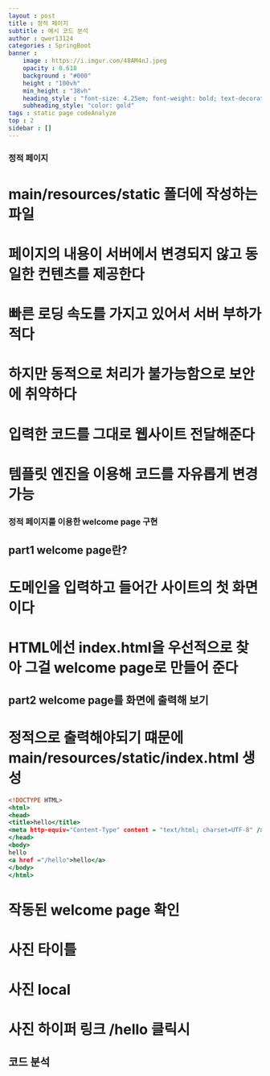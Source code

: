 ```yaml
---
layout : post
title : 정적 페이지
subtitle : 예시 코드 분석
author : qwer13124
categories : SpringBoot
banner :
    image : https://i.imgur.com/48AM4nJ.jpeg
    opacity : 0.618
    background : "#000"
    height : "100vh"
    min_height : "38vh"
    heading_style : "font-size: 4.25em; font-weight: bold; text-decoration: underline"
    subheading_style: "color: gold"
tags : static page codeAnalyze
top : 2
sidebar : []
---
```


### 정적 페이지
# main/resources/static 폴더에 작성하는 파일
# 페이지의 내용이 서버에서 변경되지 않고 동일한 컨텐츠를 제공한다
# 빠른 로딩 속도를 가지고 있어서 서버 부하가 적다
# 하지만 동적으로 처리가 불가능함으로 보안에 취약하다
# 입력한 코드를 그대로 웹사이트 전달해준다
# 템플릿 엔진을 이용해 코드를 자유롭게 변경가능 

### 정적 페이지를 이용한 welcome page 구현
## part1 welcome page란?
# 도메인을 입력하고 들어간 사이트의 첫 화면이다
# HTML에선 index.html을 우선적으로 찾아 그걸 welcome page로 만들어 준다

## part2 welcome page를 화면에 출력해 보기
# 정적으로 출력해야되기 떄문에 main/resources/static/index.html 생성

```index.html
<!DOCTYPE HTML>
<html>
<head>
<title>hello</title>
<meta http-equiv="Content-Type" content = "text/html; charset=UTF-8" />
</head>
<body>
hello
<a href ="/hello">hello</a>
</body>
</html>
```
# 작동된 welcome page 확인
# 사진 타이틀
# 사진 local
# 사진 하이퍼 링크 /hello 클릭시

## 코드 분석
# <!DOCTYPE HTML>